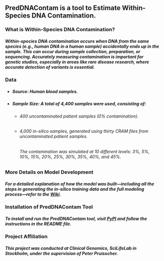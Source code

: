 ## PredDNAContam is a tool to Estimate Within-Species DNA Contamination.

### What is Within-Species DNA Contamination?
##### Within-species DNA contamination occurs when DNA from the same species (e.g., human DNA in a human sample) accidentally ends up in the sample. This can occur during sample collection, preparation, or sequencing. Accurately measuring contamination is important for genetic studies, especially in areas like rare disease research, where accurate  detection of variants is essential.

### Data
- ##### **Source**: Human blood samples.
- ##### Sample Size: A total of 4,400 samples were used, consisting of:
  * ###### 400 uncontaminated patient samples (0% contamination).
  * ###### 4,000 in-silico samples, generated using thirty CRAM files from uncontaminated patient samples.
    ###### The contamination was simulated at 10 different levels: 3%, 5%, 10%, 15%, 20%, 25%, 30%, 35%, 40%, and 45%.
 


### More Details on Model Development

##### For a detailed explanation of how the model was built—including all the steps in generating the in-silico training data and the full modeling process—refer to the [Wiki](https://github.com/razmo63/PredDNAContam/wiki).

### Installation of PredDNAContam Tool

##### To install and run the PredDNAContam tool, visit [PyPI](https://pypi.org/project/PredDNAContam/) and follow the instructions in the README file.


### Project Affiliation
##### This project was conducted at Clinical Genomics, SciLifeLab in Stockholm, under the supervision of Peter Pruisscher.
